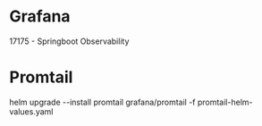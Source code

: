# Grafana
17175 - Springboot Observability

# Promtail

helm upgrade --install promtail  grafana/promtail -f promtail-helm-values.yaml